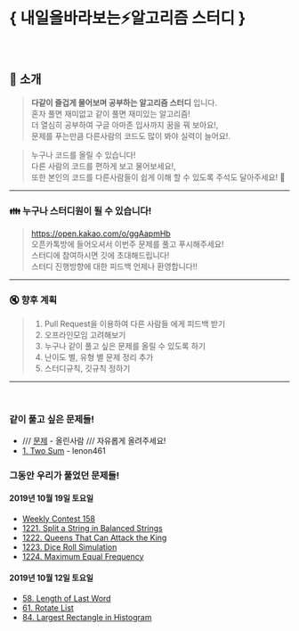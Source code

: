 # { 내일을바라보는:zap:알고리즘 스터디 }

</br>

## :mega: 소개
>**다같이 즐겁게 물어보며 공부하는 알고리즘 스터디** 입니다.  
>혼자 풀면 재미없고 같이 풀면 재미있는 알고리즘!  
>더 열심히 공부하여 구글 아마존 입사까지 꿈을 꿔 보아요!,  
>문제를 푸는만큼 다른사람의 코드도 많이 봐야 실력이 늘어요!.  

>누구나 코드를 올릴 수 있습니다!  
>다른 사람의 코드를 편하게 보고 물어보세요!,  
>또한 본인의 코드를 다른사람들이 쉽게 이해 할 수 있도록 주석도 달아주세요! :pray:

--------------------------------------
### :family: 누구나 스터디원이 될 수 있습니다!
>https://open.kakao.com/o/ggAapmHb  
>오픈카톡방에 들어오셔서 이번주 문제를 풀고 푸시해주세요!  
>스터디에 참여하시면 깃에 초대해드립니다!  
>스터디 진행방향에 대한 피드백 언제나 환영합니다!!

--------------------------------------
### :mute: 향후 계획
>1. Pull Request을 이용하여 다른 사람들 에게 피드백 받기
>2. 오프라인모임 고려해보기
>3. 누구나 같이 풀고 싶은 문제를 올릴 수 있도록 하기
>4. 난이도 별, 유형 별 문제 정리 추가
>5. 스터디규칙, 깃규칙 정하기
--------------------------------------
</br>

### 같이 풀고 싶은 문제들!
- /// [문제](링크) - 올린사람 /// 자유롭게 올려주세요!  
- [1. Two Sum](https://leetcode.com/problems/two-sum/) - lenon461


### 그동안 우리가 풀었던 문제들!

#### 2019년 10월 19일 토요일
- [Weekly Contest 158](https://leetcode.com/contest/weekly-contest-158/)
- [1221. Split a String in Balanced Strings](https://leetcode.com/contest/weekly-contest-158/problems/split-a-string-in-balanced-strings/)
- [1222. Queens That Can Attack the King](https://leetcode.com/contest/weekly-contest-158/problems/queens-that-can-attack-the-king/)
- [1223. Dice Roll Simulation](https://leetcode.com/contest/weekly-contest-158/problems/dice-roll-simulation/)
- [1224. Maximum Equal Frequency](https://leetcode.com/contest/weekly-contest-158/problems/maximum-equal-frequency/)

#### 2019년 10월 12일 토요일
- [58. Length of Last Word](https://leetcode.com/problems/length-of-last-word/)
- [61. Rotate List](https://leetcode.com/problems/rotate-list/)
- [84. Largest Rectangle in Histogram](https://leetcode.com/problems/largest-rectangle-in-histogram/)
